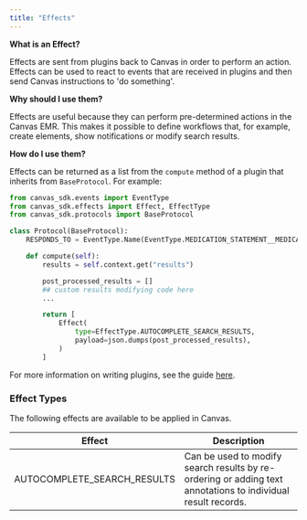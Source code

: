 ```yaml
---
title: "Effects"
---
```


**What is an Effect?**

Effects are sent from plugins back to Canvas in order to perform an action. Effects can be used to react to events that are received in plugins and then send Canvas instructions to 'do something'.

**Why should I use them?**

Effects are useful because they can perform pre-determined actions in the Canvas EMR. This makes it possible to define workflows that, for example, create elements, show notifications or modify search results.

**How do I use them?**

Effects can be returned as a list from the `compute` method of a plugin that inherits from `BaseProtocol`. For example:

```python
from canvas_sdk.events import EventType
from canvas_sdk.effects import Effect, EffectType
from canvas_sdk.protocols import BaseProtocol

class Protocol(BaseProtocol):
    RESPONDS_TO = EventType.Name(EventType.MEDICATION_STATEMENT__MEDICATION__POST_SEARCH)

    def compute(self):
        results = self.context.get("results")

        post_processed_results = []
        ## custom results modifying code here
        ...

        return [
            Effect(
                type=EffectType.AUTOCOMPLETE_SEARCH_RESULTS,
                payload=json.dumps(post_processed_results),
            )
        ]
```

For more information on writing plugins, see the guide [here](/guides/your-first-plugin/).

### Effect Types

The following effects are available to be applied in Canvas.

| Effect | Description |
| ----- | ----------- |
| AUTOCOMPLETE_SEARCH_RESULTS | Can be used to modify search results by re-ordering or adding text annotations to individual result records. |

<br/>
<br/>
<br/>
